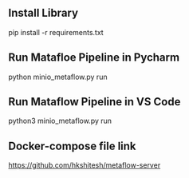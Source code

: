 ## Install Library 

pip install -r requirements.txt

## Run Matafloe Pipeline in Pycharm

python minio_metaflow.py run

## Run Mataflow Pipeline in VS Code

python3 minio_metaflow.py run


## Docker-compose file link

https://github.com/hkshitesh/metaflow-server
